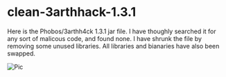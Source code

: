 # clean-3arthhack-1.3.1
Here is the Phobos/3arthh4ck 1.3.1 jar file. I have thoughly searched it for any sort of malicous code, and found none. I have shrunk the file by removing some unused libraries. All libraries and bianaries have also been swapped.

![Pic](https://github.com/Gopro336/clean-3arthhack-1.3.1/blob/main/3arthhack.png)
